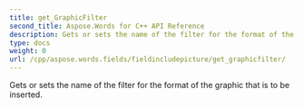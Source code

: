 ```yaml
---
title: get_GraphicFilter
second_title: Aspose.Words for C++ API Reference
description: Gets or sets the name of the filter for the format of the graphic that is to be inserted. 
type: docs
weight: 0
url: /cpp/aspose.words.fields/fieldincludepicture/get_graphicfilter/
---
```


Gets or sets the name of the filter for the format of the graphic that is to be inserted. 

